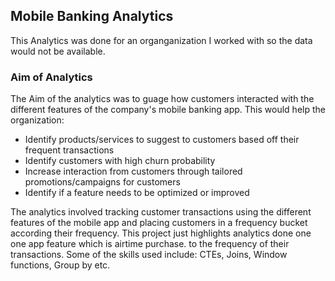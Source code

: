 ## Mobile Banking Analytics

This Analytics was done for an organganization I worked with so the data would not be available.

### Aim of Analytics
The Aim of the analytics was to guage how customers interacted with the different features of the company's mobile banking app. This would help the organization:
- Identify products/services to suggest to customers based off their frequent transactions
- Identify customers with high churn probability
- Increase interaction from customers through tailored promotions/campaigns for customers
- Identify if a feature needs to be optimized or improved

The analytics involved tracking customer transactions using the different features of the mobile app and placing customers in a frequency bucket according their frequency.
This project just highlights analytics done one one app feature which is airtime purchase.
to the frequency of their transactions.
Some of the skills used include: CTEs, Joins, Window functions, Group by etc.
